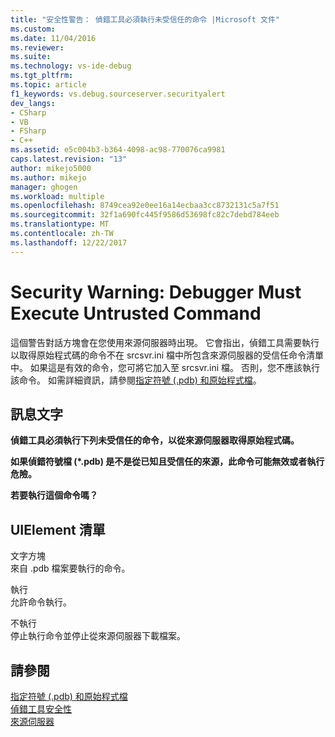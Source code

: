 ```yaml
---
title: "安全性警告： 偵錯工具必須執行未受信任的命令 |Microsoft 文件"
ms.custom: 
ms.date: 11/04/2016
ms.reviewer: 
ms.suite: 
ms.technology: vs-ide-debug
ms.tgt_pltfrm: 
ms.topic: article
f1_keywords: vs.debug.sourceserver.securityalert
dev_langs:
- CSharp
- VB
- FSharp
- C++
ms.assetid: e5c004b3-b364-4098-ac98-770076ca9981
caps.latest.revision: "13"
author: mikejo5000
ms.author: mikejo
manager: ghogen
ms.workload: multiple
ms.openlocfilehash: 8749cea92e0ee16a14ecbaa3cc8732131c5a7f51
ms.sourcegitcommit: 32f1a690fc445f9586d53698fc82c7debd784eeb
ms.translationtype: MT
ms.contentlocale: zh-TW
ms.lasthandoff: 12/22/2017
---
```

# <a name="security-warning-debugger-must-execute-untrusted-command"></a>Security Warning: Debugger Must Execute Untrusted Command
這個警告對話方塊會在您使用來源伺服器時出現。 它會指出，偵錯工具需要執行以取得原始程式碼的命令不在 srcsvr.ini 檔中所包含來源伺服器的受信任命令清單中。 如果這是有效的命令，您可將它加入至 srcsvr.ini 檔。 否則，您不應該執行該命令。 如需詳細資訊，請參閱[指定符號 (.pdb) 和原始程式檔](../debugger/specify-symbol-dot-pdb-and-source-files-in-the-visual-studio-debugger.md)。  
  
## <a name="message-text"></a>訊息文字  
 **偵錯工具必須執行下列未受信任的命令，以從來源伺服器取得原始程式碼。**  
  
 **如果偵錯符號檔 (\*.pdb) 是不是從已知且受信任的來源，此命令可能無效或者執行危險。**  
  
 **若要執行這個命令嗎？**  
  
## <a name="uielement-list"></a>UIElement 清單  
 文字方塊  
 來自 .pdb 檔案要執行的命令。  
  
 執行  
 允許命令執行。  
  
 不執行  
 停止執行命令並停止從來源伺服器下載檔案。  
  
## <a name="see-also"></a>請參閱  
 [指定符號 (.pdb) 和原始程式檔](../debugger/specify-symbol-dot-pdb-and-source-files-in-the-visual-studio-debugger.md)   
 [偵錯工具安全性](../debugger/debugger-security.md)   
 [來源伺服器](http://msdn.microsoft.com/library/windows/desktop/ms680641\(v=vs.85\).aspx)